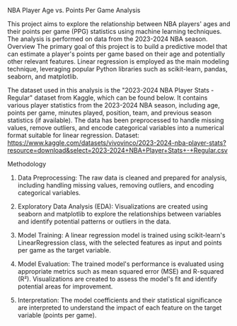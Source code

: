 NBA Player Age vs. Points Per Game Analysis


This project aims to explore the relationship between NBA players' ages and their points per game (PPG) statistics using machine learning techniques. The analysis is performed on data from the 2023-2024 NBA season.
Overview
The primary goal of this project is to build a predictive model that can estimate a player's points per game based on their age and potentially other relevant features. Linear regression is employed as the main modeling technique, leveraging popular Python libraries such as scikit-learn, pandas, seaborn, and matplotlib.


The dataset used in this analysis is the "2023-2024 NBA Player Stats - Regular" dataset from Kaggle, which can be found below. It contains various player statistics from the 2023-2024 NBA season, including age, points per game, minutes played, position, team, and previous season statistics (if available). The data has been preprocessed to handle missing values, remove outliers, and encode categorical variables into a numerical format suitable for linear regression.
Dataset: https://www.kaggle.com/datasets/vivovinco/2023-2024-nba-player-stats?resource=download&select=2023-2024+NBA+Player+Stats+-+Regular.csv

Methodology
1. Data Preprocessing: The raw data is cleaned and prepared for analysis, including handling missing values, removing outliers, and encoding categorical variables.

2. Exploratory Data Analysis (EDA): Visualizations are created using seaborn and matplotlib to explore the relationships between variables and identify potential patterns or outliers in the data.

3. Model Training: A linear regression model is trained using scikit-learn's LinearRegression class, with the selected features as input and points per game as the target variable.

4. Model Evaluation: The trained model's performance is evaluated using appropriate metrics such as mean squared error (MSE) and R-squared (R²). Visualizations are created to assess the model's fit and identify potential areas for improvement.

5. Interpretation: The model coefficients and their statistical significance are interpreted to understand the impact of each feature on the target variable (points per game).
